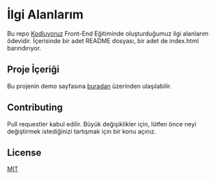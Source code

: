 # İlgi Alanlarım

Bu repo [Kodluyoruz](https://www.kodluyoruz.org/) Front-End Eğitiminde oluşturduğumuz ilgi alanlarım ödevidir. İçerisinde bir adet README dosyası, bir adet de index.html barındırıyor.

## Proje İçeriği

Bu projenin demo sayfasına [buradan](https://gulsahunal.github.io/ilgiAlanlari) üzerinden ulaşılabilir.

## Contributing

Pull requestler kabul edilir. Büyük değişiklikler için, lütfen önce neyi değiştirmek istediğinizi tartışmak için bir konu açınız.

## License

[MIT](https://choosealicense.com/licenses/mit/)
